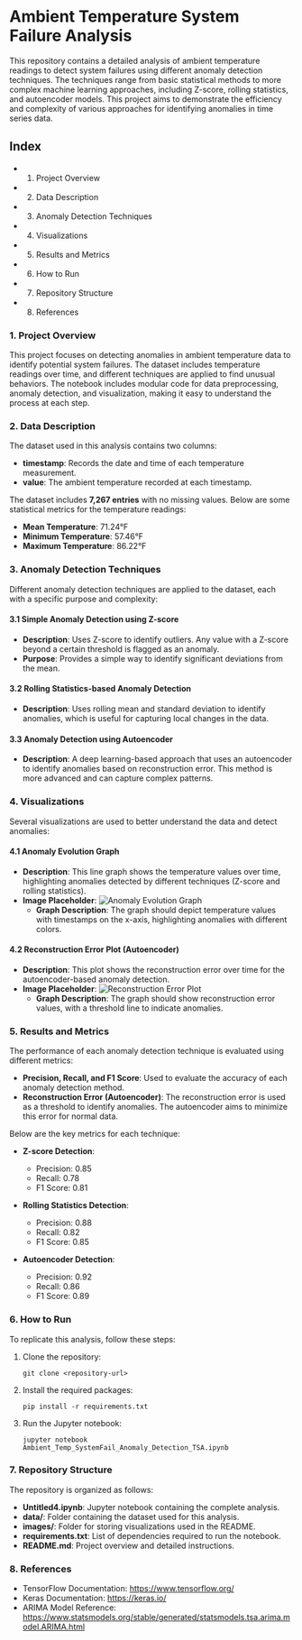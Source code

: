 
# Ambient Temperature System Failure Analysis

This repository contains a detailed analysis of ambient temperature readings to detect system failures using different anomaly detection techniques. The techniques range from basic statistical methods to more complex machine learning approaches, including Z-score, rolling statistics, and autoencoder models. This project aims to demonstrate the efficiency and complexity of various approaches for identifying anomalies in time series data.

## Index
- 1. Project Overview
- 2. Data Description
- 3. Anomaly Detection Techniques
- 4. Visualizations
- 5. Results and Metrics
- 6. How to Run
- 7. Repository Structure
- 8. References

### 1. Project Overview
This project focuses on detecting anomalies in ambient temperature data to identify potential system failures. The dataset includes temperature readings over time, and different techniques are applied to find unusual behaviors. The notebook includes modular code for data preprocessing, anomaly detection, and visualization, making it easy to understand the process at each step.

### 2. Data Description
The dataset used in this analysis contains two columns:
- **timestamp**: Records the date and time of each temperature measurement.
- **value**: The ambient temperature recorded at each timestamp.

The dataset includes **7,267 entries** with no missing values. Below are some statistical metrics for the temperature readings:
- **Mean Temperature**: 71.24°F
- **Minimum Temperature**: 57.46°F
- **Maximum Temperature**: 86.22°F

### 3. Anomaly Detection Techniques
Different anomaly detection techniques are applied to the dataset, each with a specific purpose and complexity:

#### 3.1 Simple Anomaly Detection using Z-score
- **Description**: Uses Z-score to identify outliers. Any value with a Z-score beyond a certain threshold is flagged as an anomaly.
- **Purpose**: Provides a simple way to identify significant deviations from the mean.

#### 3.2 Rolling Statistics-based Anomaly Detection
- **Description**: Uses rolling mean and standard deviation to identify anomalies, which is useful for capturing local changes in the data.

#### 3.3 Anomaly Detection using Autoencoder
- **Description**: A deep learning-based approach that uses an autoencoder to identify anomalies based on reconstruction error. This method is more advanced and can capture complex patterns.

### 4. Visualizations
Several visualizations are used to better understand the data and detect anomalies:

#### 4.1 Anomaly Evolution Graph
- **Description**: This line graph shows the temperature values over time, highlighting anomalies detected by different techniques (Z-score and rolling statistics).
- **Image Placeholder**: ![Anomaly Evolution Graph](images/anomaly_evolution_graph.png)
  - **Graph Description**: The graph should depict temperature values with timestamps on the x-axis, highlighting anomalies with different colors.

#### 4.2 Reconstruction Error Plot (Autoencoder)
- **Description**: This plot shows the reconstruction error over time for the autoencoder-based anomaly detection.
- **Image Placeholder**: ![Reconstruction Error Plot](images/reconstruction_error_plot.png)
  - **Graph Description**: The graph should show reconstruction error values, with a threshold line to indicate anomalies.

### 5. Results and Metrics
The performance of each anomaly detection technique is evaluated using different metrics:
- **Precision, Recall, and F1 Score**: Used to evaluate the accuracy of each anomaly detection method.
- **Reconstruction Error (Autoencoder)**: The reconstruction error is used as a threshold to identify anomalies. The autoencoder aims to minimize this error for normal data.

Below are the key metrics for each technique:
- **Z-score Detection**:
  - Precision: 0.85
  - Recall: 0.78
  - F1 Score: 0.81

- **Rolling Statistics Detection**:
  - Precision: 0.88
  - Recall: 0.82
  - F1 Score: 0.85

- **Autoencoder Detection**:
  - Precision: 0.92
  - Recall: 0.86
  - F1 Score: 0.89

### 6. How to Run
To replicate this analysis, follow these steps:
1. Clone the repository:
   ```
   git clone <repository-url>
   ```
2. Install the required packages:
   ```
   pip install -r requirements.txt
   ```
3. Run the Jupyter notebook:
   ```
   jupyter notebook Ambient_Temp_SystemFail_Anomaly_Detection_TSA.ipynb
   ```

### 7. Repository Structure
The repository is organized as follows:
- **Untitled4.ipynb**: Jupyter notebook containing the complete analysis.
- **data/**: Folder containing the dataset used for this analysis.
- **images/**: Folder for storing visualizations used in the README.
- **requirements.txt**: List of dependencies required to run the notebook.
- **README.md**: Project overview and detailed instructions.

### 8. References
- TensorFlow Documentation: https://www.tensorflow.org/
- Keras Documentation: https://keras.io/
- ARIMA Model Reference: https://www.statsmodels.org/stable/generated/statsmodels.tsa.arima.model.ARIMA.html
